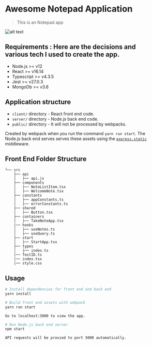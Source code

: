 # Awesome Notepad Application

> This is an Notepad app 

![alt text](https://green-tech2510.slite.com/api/files/~~KW5CedF/Screenshot%202021-07-12%20at%205.02.32%20PM.png)

## Requirements : Here are the decisions and various tech I used to create the app.

- Node.js >= v12
- React >= v16.14
- Typescript >= v4.3.5
- Jest >= v27.0.3
- MongoDb >= v3.6


## Application structure

- `client/` directory - React front end code.
- `server/` directory - Node.js back end code.
- `public/` directory - It will not be processed by webpacks. 

Created by webpack when you run the command `yarn run start`. The Node.js back end serves serves these assets using the
[`express.static`](https://expressjs.com/en/starter/static-files.html#serving-static-files-in-express) middleware.

## Front End Folder Structure
```
└── src
    ├── api
    │   ├── api.js
    ├── components
    │   ├── NoteListItem.tsx
    │   ├── WelcomeNote.tsx    
    ├── constants
    │   ├── appConstants.ts
    │   ├── errorConstants.ts
    ├── shared
    │   ├── Button.tsx
    ├── containers 
    │   ├── TakeNoteApp.tsx
    |── hooks
    │   ├── useNotes.ts
    │   ├── useQuery.ts
    ├── start
    │   ├── StartApp.tsx
    ├── types
    │   ├── index.ts
    |── TestID.ts
    |── index.tsx
    |── style.css
```

## Usage

```bash
# Install dependencies for front end and back end
yarn install

# Build front end assets with webpack
yarn run start

Go to localhost:3000 to view the app.

# Run Node.js back end server
npm start

API requests will be proxied to port 5000 automatically.
```
